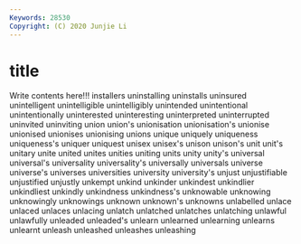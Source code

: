 ```yaml
---
Keywords: 28530
Copyright: (C) 2020 Junjie Li
---
```


# title

Write contents here!!!
installers 
uninstalling 
uninstalls 
uninsured 
unintelligent 
unintelligible 
unintelligibly 
unintended
unintentional 
unintentionally 
uninterested 
uninteresting 
uninterpreted 
uninterrupted 
uninvited 
uninviting 
union 
union's
unionisation 
unionisation's 
unionise 
unionised 
unionises 
unionising 
unions 
unique 
uniquely 
uniqueness
uniqueness's 
uniquer 
uniquest 
unisex 
unisex's 
unison 
unison's 
unit 
unit's 
unitary
unite 
united 
unites 
unities 
uniting 
units 
unity 
unity's 
universal 
universal's
universality 
universality's 
universally 
universals 
universe 
universe's 
universes 
universities 
university 
university's
unjust 
unjustifiable 
unjustified 
unjustly 
unkempt 
unkind 
unkinder 
unkindest 
unkindlier 
unkindliest
unkindly 
unkindness 
unkindness's 
unknowable 
unknowing 
unknowingly 
unknowings 
unknown 
unknown's 
unknowns
unlabelled 
unlace 
unlaced 
unlaces 
unlacing 
unlatch 
unlatched 
unlatches 
unlatching 
unlawful
unlawfully 
unleaded 
unleaded's 
unlearn 
unlearned 
unlearning 
unlearns 
unlearnt 
unleash 
unleashed
unleashes 
unleashing 
